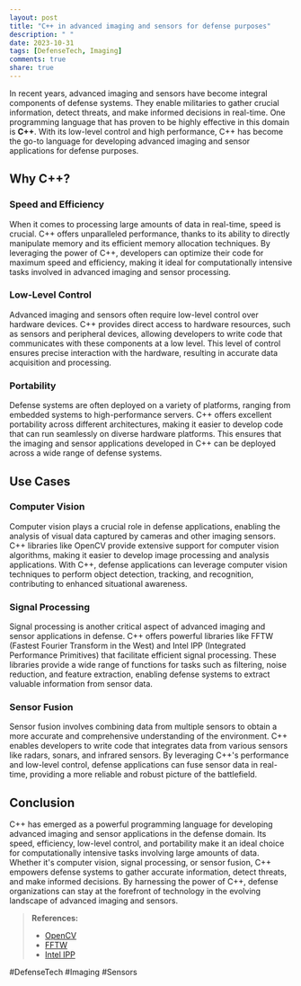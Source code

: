 ```yaml
---
layout: post
title: "C++ in advanced imaging and sensors for defense purposes"
description: " "
date: 2023-10-31
tags: [DefenseTech, Imaging]
comments: true
share: true
---
```


In recent years, advanced imaging and sensors have become integral components of defense systems. They enable militaries to gather crucial information, detect threats, and make informed decisions in real-time. One programming language that has proven to be highly effective in this domain is **C++**. With its low-level control and high performance, C++ has become the go-to language for developing advanced imaging and sensor applications for defense purposes.

## Why C++?

### Speed and Efficiency
When it comes to processing large amounts of data in real-time, speed is crucial. C++ offers unparalleled performance, thanks to its ability to directly manipulate memory and its efficient memory allocation techniques. By leveraging the power of C++, developers can optimize their code for maximum speed and efficiency, making it ideal for computationally intensive tasks involved in advanced imaging and sensor processing.

### Low-Level Control
Advanced imaging and sensors often require low-level control over hardware devices. C++ provides direct access to hardware resources, such as sensors and peripheral devices, allowing developers to write code that communicates with these components at a low level. This level of control ensures precise interaction with the hardware, resulting in accurate data acquisition and processing.

### Portability
Defense systems are often deployed on a variety of platforms, ranging from embedded systems to high-performance servers. C++ offers excellent portability across different architectures, making it easier to develop code that can run seamlessly on diverse hardware platforms. This ensures that the imaging and sensor applications developed in C++ can be deployed across a wide range of defense systems.

## Use Cases

### Computer Vision
Computer vision plays a crucial role in defense applications, enabling the analysis of visual data captured by cameras and other imaging sensors. C++ libraries like OpenCV provide extensive support for computer vision algorithms, making it easier to develop image processing and analysis applications. With C++, defense applications can leverage computer vision techniques to perform object detection, tracking, and recognition, contributing to enhanced situational awareness.

### Signal Processing
Signal processing is another critical aspect of advanced imaging and sensor applications in defense. C++ offers powerful libraries like FFTW (Fastest Fourier Transform in the West) and Intel IPP (Integrated Performance Primitives) that facilitate efficient signal processing. These libraries provide a wide range of functions for tasks such as filtering, noise reduction, and feature extraction, enabling defense systems to extract valuable information from sensor data.

### Sensor Fusion
Sensor fusion involves combining data from multiple sensors to obtain a more accurate and comprehensive understanding of the environment. C++ enables developers to write code that integrates data from various sensors like radars, sonars, and infrared sensors. By leveraging C++'s performance and low-level control, defense applications can fuse sensor data in real-time, providing a more reliable and robust picture of the battlefield.

## Conclusion

C++ has emerged as a powerful programming language for developing advanced imaging and sensor applications in the defense domain. Its speed, efficiency, low-level control, and portability make it an ideal choice for computationally intensive tasks involving large amounts of data. Whether it's computer vision, signal processing, or sensor fusion, C++ empowers defense systems to gather accurate information, detect threats, and make informed decisions. By harnessing the power of C++, defense organizations can stay at the forefront of technology in the evolving landscape of advanced imaging and sensors.

> **References:**
> - [OpenCV](https://opencv.org/)
> - [FFTW](http://www.fftw.org/)
> - [Intel IPP](https://software.intel.com/content/www/us/en/develop/tools/performance-libraries.html)

#DefenseTech #Imaging #Sensors